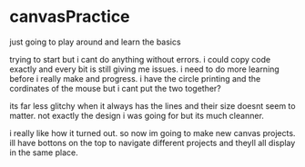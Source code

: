 # canvasPractice
just going to play around and learn the basics

trying to start but i cant do anything without errors. i could copy code exactly and every bit is still giving me issues. i need to do more learning before i really make and progress.
i have the circle printing and the cordinates of the mouse but i cant put the two together?

its far less glitchy when it always has the lines and their size doesnt seem to matter. not exactly the design i was going for but its much cleanner.

i really like how it turned out. so now im going to make new canvas projects. ill have bottons on the top to navigate different projects and theyll all display in the same place.